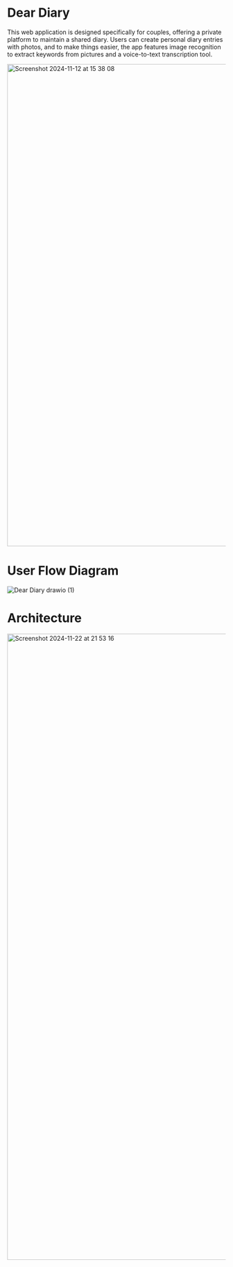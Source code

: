 # Dear Diary

This web application is designed specifically for couples, offering a private platform to maintain a shared diary. Users can create personal diary entries with photos, and to make things easier, the app features image recognition to extract keywords from pictures and a voice-to-text transcription tool.

<img width="1109" alt="Screenshot 2024-11-12 at 15 38 08" src="https://github.com/user-attachments/assets/d11b3ca9-22e8-4b9b-ad15-7af6f9a721fb">

# User Flow Diagram
![Dear Diary drawio (1)](https://github.com/user-attachments/assets/e4777023-76ab-4c78-a6bb-298256d47ec2)

# Architecture
<img width="1440" alt="Screenshot 2024-11-22 at 21 53 16" src="https://github.com/user-attachments/assets/99ce44c7-a605-4e6a-a07b-c10f0f7c7f73">

